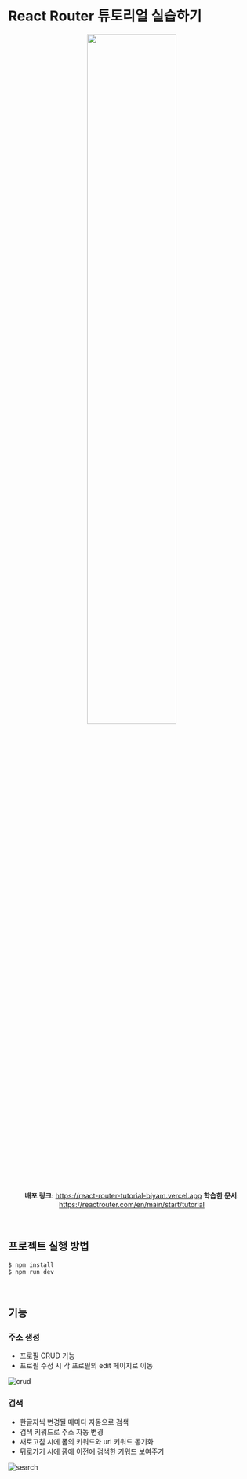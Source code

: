 # React Router 튜토리얼 실습하기

<div align="center">
  <img src='https://github.com/biyamn/React-Router-Tutorial/assets/101965666/66c36437-f99d-41c9-95bf-ae4619e99a26
' width="60%"/>

**배포 링크**: https://react-router-tutorial-biyam.vercel.app
**학습한 문서**: https://reactrouter.com/en/main/start/tutorial

</div>

<br>

## 프로젝트 실행 방법

```
$ npm install
$ npm run dev
```

<br>

## 기능

### 주소 생성

- 프로필 CRUD 기능
- 프로필 수정 시 각 프로필의 edit 페이지로 이동

![crud](https://github.com/biyamn/React-Router-Tutorial/assets/101965666/eeb0546e-adfa-44db-b98f-411c7ac7f654)

### 검색

- 한글자씩 변경될 때마다 자동으로 검색
- 검색 키워드로 주소 자동 변경
- 새로고침 시에 폼의 키워드와 url 키워드 동기화
- 뒤로가기 시에 폼에 이전에 검색한 키워드 보여주기

![search](https://github.com/biyamn/React-Router-Tutorial/assets/101965666/d1476974-3e88-4d46-a83b-22c8f8e18110)
